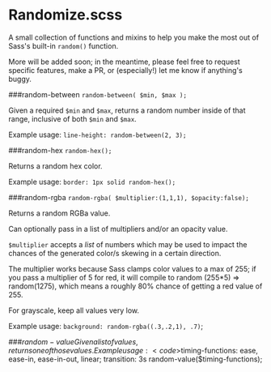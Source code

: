 # Randomize.scss

A small collection of functions and mixins to help you make the most out of Sass's built-in `random()` function.

More will be added soon; in the meantime, please feel free to request specific features, make a PR, or (especially!) let me know if anything's buggy.

###random-between
`random-between( $min, $max );`

Given a required `$min` and `$max`,  returns a random number inside of that range, inclusive of both `$min` and `$max`.

Example usage:
`line-height: random-between(2, 3);`


###random-hex
`random-hex();`

Returns a random hex color.

Example usage:
`border: 1px solid random-hex();`

###random-rgba
`random-rgba( $multiplier:(1,1,1), $opacity:false);`

Returns a random RGBa value.

Can optionally pass in a list of multipliers and/or an opacity value. 

`$multiplier` accepts a *list* of numbers which may be used to impact the chances of the generated color/s skewing in a certain direction.

The multiplier works because Sass clamps color values to a max of 255; if you pass a multiplier of 5 for red, it will compile to random (255*5) => random(1275), which means a roughly 80% chance of getting a red value of 255.

For grayscale, keep all values very low.

Example usage:
`background: random-rgba((.3,.2,1), .7)`;

###$random-value 
Given a list of values, returns one of those values.
Example usage:
<code>$timing-functions: ease, ease-in, ease-in-out, linear;
transition: 3s random-value($timing-functions);</code>


